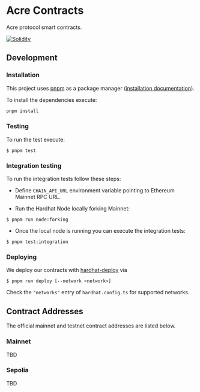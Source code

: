 # Acre Contracts

Acre protocol smart contracts.

[![Solidity](https://github.com/thesis/acre/actions/workflows/solidity.yaml/badge.svg?branch=main&event=push)](https://github.com/thesis/acre/actions/workflows/solidity.yaml)

## Development

### Installation

This project uses [pnpm](https://pnpm.io/) as a package manager ([installation documentation](https://pnpm.io/installation)).

To install the dependencies execute:

```bash
pnpm install
```

### Testing

To run the test execute:

```
$ pnpm test
```

### Integration testing

To run the integration tests follow these steps:

- Define `CHAIN_API_URL` environment variable pointing to Ethereum Mainnet RPC URL.

- Run the Hardhat Node locally forking Mainnet:

```
$ pnpm run node:forking
```

- Once the local node is running you can execute the integration tests:

```
$ pnpm test:integration
```

### Deploying

We deploy our contracts with
[hardhat-deploy](https://www.npmjs.com/package/hardhat-deploy) via

```
$ pnpm run deploy [--network <network>]
```

Check the `"networks"` entry of `hardhat.config.ts` for supported networks.

## Contract Addresses

The official mainnet and testnet contract addresses are listed below.

### Mainnet

TBD

### Sepolia

TBD
